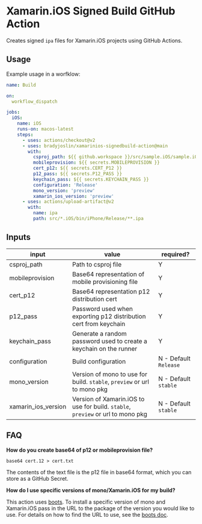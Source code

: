 # Xamarin.iOS Signed Build GitHub Action

Creates signed `ipa` files for Xamarin.iOS projects using GitHub Actions.

## Usage

Example usage in a worfklow:

```yaml
name: Build

on:
  workflow_dispatch

jobs:   
  iOS:
    name: iOS
    runs-on: macos-latest
    steps:
      - uses: actions/checkout@v2
      - uses: bradyjoslin/xamarinios-signedbuild-action@main
        with:
          csproj_path: ${{ github.workspace }}/src/sample.iOS/sample.iOS.csproj
          mobileprovision: ${{ secrets.MOBILEPROVISION }}
          cert_p12: ${{ secrets.CERT_P12 }}
          p12_pass: ${{ secrets.P12_PASS }}
          keychain_pass: ${{ secrets.KEYCHAIN_PASS }}
          configuration: 'Release'
          mono_version: 'preview'
          xamarin_ios_version: 'preview'
      - uses: actions/upload-artifact@v2
        with:
          name: ipa
          path: src/*.iOS/bin/iPhone/Release/**.ipa
```

## Inputs

| input               | value                                                                             | required?             |
| ------------------- | --------------------------------------------------------------------------------- | --------------------- |
| csproj_path         | Path to csproj file                                                               | Y                     |
| mobileprovision     | Base64 representation of mobile provisioning file                                 | Y                     |
| cert_p12            | Base64 representation p12 distribution cert                                       | Y                     |
| p12_pass            | Password used when exporting p12 distribution cert from keychain                  | Y                     |
| keychain_pass       | Generate a random password used to create a keychain on the runner                | Y                     |
| configuration       | Build configuration                                                               | N - Default `Release` |
| mono_version        | Version of mono to use for build. `stable`, `preview` or url to mono pkg          | N - Default `stable`  |
| xamarin_ios_version | Version of Xamarin.iOS to use for build. `stable`, `preview` or url to mono pkg   | N - Default `stable`  |

##  FAQ

**How do you create base64 of p12 or mobileprovision file?**

`base64 cert.12 > cert.txt`

The contents of the text file is the p12 file in base64 format, which you can store as a GitHub Secret.

**How do I use specific versions of mono/Xamarin.iOS for my build?**

This action uses [boots](https://github.com/jonathanpeppers/boots/).  To install a specific version of mono and Xamarin.iOS pass in the URL to the package of the version you would like to use.  For details on how to find the URL to use, see the [boots doc](https://github.com/jonathanpeppers/boots/blob/master/docs/HowToFindBuilds.md).
